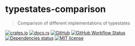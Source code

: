 # typestates-comparison

> Comparison of different implementations of typestates

[![crates.io](https://img.shields.io/crates/v/typestates-comparison?logo=rust)](https://crates.io/crates/typestates-comparison)
[![docs.rs](https://img.shields.io/docsrs/typestates-comparison?logo=docsdotrs)](https://docs.rs/typestates-comparison)
[![GitHub](https://img.shields.io/static/v1?label=github&message=FedericoStra/typestates-comparison&color=brightgreen&logo=github)](https://github.com/FedericoStra/typestates-comparison)
[![GitHub Workflow Status](https://img.shields.io/github/actions/workflow/status/FedericoStra/typestates-comparison/rust.yml?logo=githubactions&logoColor=white)](https://github.com/FedericoStra/typestates-comparison/actions/workflows/rust.yml)
[![Dependencies status](https://deps.rs/repo/github/FedericoStra/typestates-comparison/status.svg)](https://deps.rs/repo/github/FedericoStra/typestates-comparison)
[![MIT license](https://img.shields.io/crates/l/typestates-comparison)](https://choosealicense.com/licenses/mit/)
